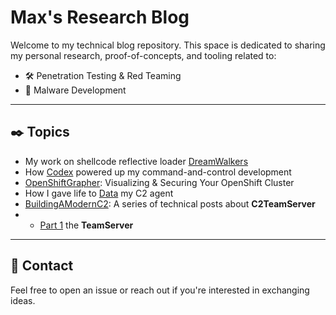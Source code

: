 # Max's Research Blog

Welcome to my technical blog repository. This space is dedicated to sharing my personal research, proof-of-concepts, and tooling related to:

- 🛠️ Penetration Testing & Red Teaming
- 🧬 Malware Development

---

## ✒️ Topics

- My work on shellcode reflective loader [DreamWalkers](./DreamWalkers/)
- How [Codex](./Codex/) powered up my command-and-control development
- [OpenShiftGrapher](./OpenShiftGrapher/): Visualizing & Securing Your OpenShift Cluster
- How I gave life to [Data](./DataAgent/) my C2 agent
- [BuildingAModernC2](./BuildingAModernC2/): A series of technical posts about **C2TeamServer**
- - [Part 1](./BuildingAModernC2/Part1TeamServerAndArchitecture.md) the **TeamServer**


---

## 🔗 Contact

Feel free to open an issue or reach out if you're interested in exchanging ideas.

